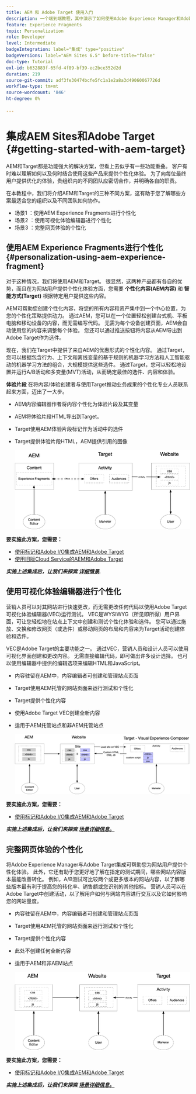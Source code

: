 ```yaml
---
title: AEM 和 Adobe Target 使用入门
description: 一个端到端教程，其中演示了如何使用Adobe Experience Manager和Adobe Target创建和提供个性化体验。 在本教程中，您还将了解端到端流程中涉及的不同角色，以及他们如何相互协作
feature: Experience Fragments
topic: Personalization
role: Developer
level: Intermediate
badgeIntegration: label="集成" type="positive"
badgeVersions: label="AEM Sites 6.5" before-title="false"
doc-type: Tutorial
exl-id: b632883f-65fd-4f89-bf39-ec2bce352d2d
duration: 219
source-git-commit: adf3fe30474bcfe5fc1a1e2a8a3d49060067726d
workflow-type: tm+mt
source-wordcount: '846'
ht-degree: 0%

---
```


# 集成AEM Sites和Adobe Target {#getting-started-with-aem-target}

AEM和Target都是功能强大的解决方案，但看上去似乎有一些功能重叠。 客户有时难以理解如何以及何时结合使用这些产品来提供个性化体验。 为了向每位最终用户提供优化的体验，贵组织内的不同团队应密切合作，并明确各自的职责。

在本教程中，我们将介绍AEM和Target的三种不同方案，这有助于您了解哪些方案最适合您的组织以及不同团队如何协作。

* 场景1 ：使用AEM Experience Fragments进行个性化
* 场景2 ：使用可视化体验编辑器进行个性化
* 场景3 ：完整网页体验的个性化

## 使用AEM Experience Fragments进行个性化 {#personalization-using-aem-experience-fragment}

对于这种情况，我们将使用AEM和Target。 很显然，这两种产品都有各自的优势，而且在为网站用户提供个性化体验方面，您需要 **个性化内容(AEM内容)** 和 **智能方式(Target)** 根据特定用户提供这些内容。

AEM可帮助您创建个性化内容，将您的所有内容和资产集中到一个中心位置，为您的个性化策略提供动力。 通过AEM，您可以在一个位置轻松创建台式机、平板电脑和移动设备的内容，而无需编写代码。 无需为每个设备创建页面，AEM会自动使用您的内容来调整每个体验。 您还可以通过推送按钮将内容从AEM导出到Adobe Target作为选件。

现在，我们在Target中提供了来自AEM的优惠形式的个性化内容。 通过Target，您可以根据包含行为、上下文和离线变量的基于规则的机器学习方法和人工智能驱动的机器学习方法的组合，大规模提供这些选件。  通过Target，您可以轻松地设置并运行A/B活动和多变量(MVT)活动，从而确定最佳的选件、内容和体验。

**体验片段** 在将内容/体验创建者与使用Target推动业务成果的个性化专业人员联系起来方面，迈出了一大步。

* AEM内容编辑器作者将内容个性化为体验片段及其变量
* AEM将体验片段HTML导出到Target&#x200B;。
* Target&#x200B;使用AEM体验片段标记作为活动中的选件
* Target提供体验片段HTML，AEM提供引用的图像

  ![使用体验片段图进行个性化](assets/personalization-use-case-1/use-case-1-diagram.png)

**要实施此方案，您需要：**

* [使用标记和Adobe I/O集成AEM和Adobe Target](./implementation.md#integrating-aem-target-options)
* [使用旧版Cloud Service的AEM和Adobe Target](./implementation.md#integrating-aem-target-options)

***实施上述集成后，让我们来探索 [详细情景](./personalization-use-case-1.md).***

## 使用可视化体验编辑器进行个性化

营销人员可以对其网站进行快速更改，而无需更改任何代码以使用Adobe Target可视化体验编辑器(VEC)运行测试。 VEC是WYSIWYG（所见即所得）用户界面，可让您轻松地在站点上下文中创建和测试个性化体验和选件。 您可以通过拖放、交换和修改网页（或选件）或移动网页的布局和内容来为Target活动创建体验和选件。

VEC是Adobe Target的主要功能之一。 通过VEC，营销人员和设计人员可以使用可视化界面创建和更改内容。 无需直接编辑代码，即可做出许多设计选择。 也可以使用编辑器中提供的编辑选项来编辑HTML和JavaScript。

* 内容驻留在AEM中，内容编辑者可创建和管理站点页面
* Target使用AEM托管的网站页面来运行测试和个性化
* Target提供个性化内容
* 使用Adobe Target VEC创建全新内容
* 适用于AEM托管站点和非AEM托管站点

  ![使用可视化体验编辑器图进行个性化](assets/personalization-use-case-3/use-case-diagram-3.png)

**要实施此方案，您需要：**

* [使用标记和Adobe I/O集成AEM和Adobe Target](./implementation.md#integrating-aem-target-options)

***实施上述集成后，让我们来探索 [场景详细信息。](./personalization-use-case-3.md)***

## 完整网页体验的个性化

将Adobe Experience Manager与Adobe Target集成可帮助您为网站用户提供个性化体验。 此外，它还有助于您更好地了解在指定的测试期间，哪些网站内容版本最能改善转化。 例如，A/B测试可比较两个或更多版本的网站内容，以了解哪些版本最有利于提高您的转化率、销售额或您识别的其他指标。 营销人员可以在Adobe Target中创建活动，以了解用户如何与网站内容进行交互以及它如何影响您的网站量度。

* 内容驻留在AEM中，内容编辑者可创建和管理站点页面
* Target使用AEM托管的网站页面来运行测试和个性化
* Target提供个性化内容
* 此处不创建任何全新内容
* 适用于AEM和非AEM站点

  ![图](assets/personalization-use-case-2/use-case-2-diagram.png)

**要实施此方案，您需要：**

* [使用标记和Adobe I/O集成AEM和Adobe Target](./implementation.md#integrating-aem-target-options)

***实施上述集成后，让我们来探索 [场景详细信息。](./personalization-use-case-2.md)***
